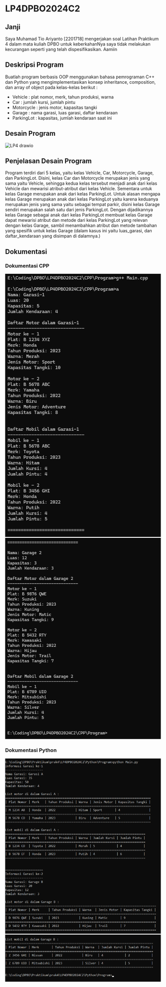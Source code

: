 # LP4DPBO2024C2

## Janji
Saya Muhamad Tio Ariyanto [2201718] mengerjakan soal Latihan Praktikum 4
dalam mata kuliah DPBO untuk keberkahanNya saya tidak melakukan kecurangan
seperti yang telah dispesifikasikan. Aamiin

## Deskripsi Program
Buatlah program berbasis OOP menggunakan bahasa pemrograman C++ dan Python  yang mengimplementasikan konsep inheritance, composition, dan array of object pada kelas-kelas berikut :

- Vehicle : plat nomor, merk, tahun produksi, warna
- Car : jumlah kursi, jumlah pintu
- Motorcycle : jenis motor, kapasitas tangki
- Garage : nama garasi, luas garasi, daftar kendaraan
- ParkingLot : kapasitas, jumlah kendaraan saat ini

## Desain Program
![LP4 drawio](https://github.com/Osaraku/LP4DPBO2024C2/assets/117560099/e6d4a80d-aa0b-4be9-8792-007dd1e5c583)

## Penjelasan Desain Program
Program terdiri dari 5 kelas, yaitu kelas Vehicle, Car, Motorcycle, Garage, dan ParkingLot. Disini, kelas Car dan Motorcycle merupakan jenis yang sama yaitu Vehicle, sehingga kedua kelas tersebut menjadi anak dari kelas Vehicle dan mewarisi atribut-atribut dari kelas Vehicle. Sementara untuk kelas Garage merupakan anak dari kelas ParkingLot. Untuk alasan mengapa kelas Garage merupakan anak dari kelas ParkingLot yaitu karena keduanya merupakan jenis yang sama yaitu sebagai tempat parkir, disini kelas Garage sendiri merupakan salah satu dari jenis ParkingLot. Dengan dijadikannya kelas Garage sebagai anak dari kelas ParkingLot membuat kelas Garage dapat mewarisi atribut dan metode dari kelas ParkingLot yang relevan dengan kelas Garage, sambil menambahkan atribut dan metode tambahan yang spesifik untuk kelas Garage (dalam kasus ini yaitu luas_garasi, dan daftar_kendaraan yang disimpan di dalamnya.)

## Dokumentasi
### Dokumentasi CPP
![CPP program](CPP/Screenshot/Screenshot-1.png)
![CPP program](CPP/Screenshot/Screenshot-2.png)

### Dokumentasi Python
![Python program](Python/Screenshot/Screenshot-1.png)
![Python program](Python/Screenshot/Screenshot-2.png)
